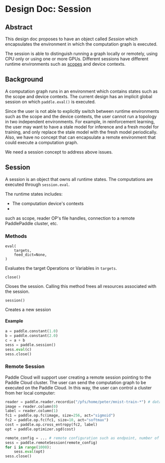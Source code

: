 # Design Doc: Session

## Abstract

This design doc proposes to have an object called *Session* which
encapsulates the environment in which the computation graph is
executed.

The session is able to distinguish running a graph locally or
remotely, using CPU only or using one or more GPUs. Different sessions
have different runtime environments such as [scopes](./scope.md) and
device contexts.


## Background

A computation graph runs in an environment which contains states such
as the scope and device contexts. The current design has an implicit
global session on which `paddle.eval()` is executed.

Since the user is not able to explicitly switch between runtime
environments such as the scope and the device contexts, the user
cannot run a topology in two independent environments. For example, in
reinforcement learning, the user may want to have a stale model for
inference and a fresh model for training, and only replace the stale
model with the fresh model periodically. Also, we have no concept that
can encapsulate a remote environment that could execute a computation
graph.

We need a session concept to address above issues.

## Session

A session is an object that owns all runtime states. The computations
are executed through `session.eval`.

The runtime states includes:

- The computation device's contexts
- 

such as scope,
reader OP's file handles, connection to a remote PaddlePaddle cluster,
etc.

### Methods

```
eval(
    targets,
	feed_dict=None,
)
```

Evaluates the target Operations or Variables in `targets`.

```
close()
```

Closes the session. Calling this method frees all resources associated
with the session.

```
session()
```

Creates a new session


#### Example

```Python
a = paddle.constant(1.0)
b = paddle.constant(2.0)
c = a + b
sess = paddle.session()
sess.eval(c)
sess.close()
```

### Remote Session

Paddle Cloud will support user creating a remote session pointing to
the Paddle Cloud cluster. The user can send the computation graph to
be executed on the Paddle Cloud. In this way, the user can control a
cluster from her local computer:

```Python
reader = paddle.reader.recordio("/pfs/home/peter/mnist-train-*") # data stored on Paddle Cloud
image = reader.column(0)
label = reader.column(1)
fc1 = paddle.op.fc(image, size=256, act="sigmoid")
fc2 = paddle.op.fc(fc1, size=10, act="softmax")
cost = paddle.op.cross_entropy(fc2, label)
opt = paddle.optimizer.sgd(cost)

remote_config = ... # remote configuration such as endpoint, number of nodes and authentication.
sess = paddle.remoteSession(remote_config)
for i in range(1000):
    sess.eval(opt)
sess.close()
```
